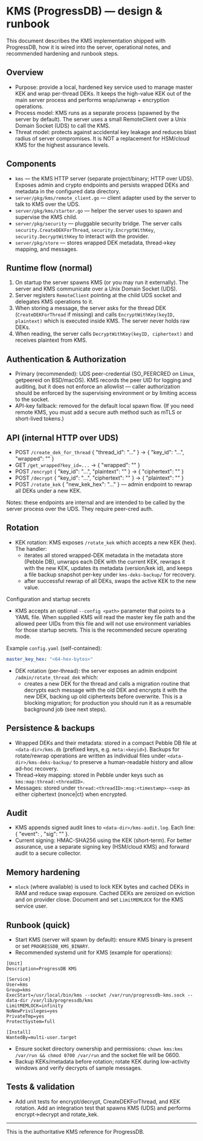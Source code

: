 # KMS (ProgressDB) — design & runbook

This document describes the KMS implementation shipped with ProgressDB, how it is wired into the server, operational notes, and recommended hardening and runbook steps.

## Overview

- Purpose: provide a local, hardened key service used to manage master KEK and wrap per-thread DEKs. It keeps the high-value KEK out of the main server process and performs wrap/unwrap + encryption operations.
- Process model: KMS runs as a separate process (spawned by the server by default). The server uses a small RemoteClient over a Unix Domain Socket (UDS) to call the KMS.
- Threat model: protects against accidental key leakage and reduces blast radius of server compromises. It is NOT a replacement for HSM/cloud KMS for the highest assurance levels.

## Components

- `kms` — the KMS HTTP server (separate project/binary; HTTP over UDS). Exposes admin and crypto endpoints and persists wrapped DEKs and metadata in the configured data directory.
- `server/pkg/kms/remote_client.go` — client adapter used by the server to talk to KMS over the UDS.
- `server/pkg/kms/starter.go` — helper the server uses to spawn and supervise the KMS child.
- `server/pkg/security` — pluggable security bridge. The server calls `security.CreateDEKForThread`, `security.EncryptWithKey`, `security.DecryptWithKey` to interact with the provider.
- `server/pkg/store` — stores wrapped DEK metadata, thread->key mapping, and messages.

## Runtime flow (normal)

1. On startup the server spawns KMS (or you may run it externally). The server and KMS communicate over a Unix Domain Socket (UDS).
2. Server registers `RemoteClient` pointing at the child UDS socket and delegates KMS operations to it.
3. When storing a message, the server asks for the thread DEK (`CreateDEKForThread` if missing) and calls `EncryptWithKey(keyID, plaintext)` which is executed inside KMS. The server never holds raw DEKs.
4. When reading, the server calls `DecryptWithKey(keyID, ciphertext)` and receives plaintext from KMS.

## Authentication & Authorization

- Primary (recommended): UDS peer-credential (SO_PEERCRED on Linux, getpeereid on BSD/macOS). KMS records the peer UID for logging and auditing, but it does not enforce an allowlist — caller authorization should be enforced by the supervising environment or by limiting access to the socket.
- API-key fallback: removed for the default local spawn flow. (If you need remote KMS, you must add a secure auth method such as mTLS or short-lived tokens.)

## API (internal HTTP over UDS)

- POST `/create_dek_for_thread` { "thread_id": "..." } → { "key_id": "...", "wrapped": "<base64>" }
- GET `/get_wrapped?key_id=...` → { "wrapped": "<base64>" }
- POST `/encrypt` { "key_id": "...", "plaintext": "<base64>" } → { "ciphertext": "<base64>" }
- POST `/decrypt` { "key_id": "...", "ciphertext": "<base64>" } → { "plaintext": "<base64>" }
- POST `/rotate_kek` { "new_kek_hex": "..." } — admin endpoint to rewrap all DEKs under a new KEK.

Notes: these endpoints are internal and are intended to be called by the server process over the UDS. They require peer-cred auth.

## Rotation

- KEK rotation: KMS exposes `/rotate_kek` which accepts a new KEK (hex). The handler:
  - iterates all stored wrapped-DEK metadata in the metadata store (Pebble DB), unwraps each DEK with the current KEK, rewraps it with the new KEK, updates its metadata (version/kek id), and keeps a file backup snapshot per-key under `kms-deks-backup/` for recovery.
  - after successful rewrap of all DEKs, swaps the active KEK to the new value.

Configuration and startup secrets

- KMS accepts an optional `--config <path>` parameter that points to a YAML file. When supplied KMS will read the master key file path and the allowed peer UIDs from this file and will not use environment variables for those startup secrets. This is the recommended secure operating mode.

Example `config.yaml` (self-contained):

```yaml
master_key_hex: "<64-hex-bytes>"
```
- DEK rotation (per-thread): the server exposes an admin endpoint `/admin/rotate_thread_dek` which:
  - creates a new DEK for the thread and calls a migration routine that decrypts each message with the old DEK and encrypts it with the new DEK, backing up old ciphertexts before overwrite. This is a blocking migration; for production you should run it as a resumable background job (see next steps).

## Persistence & backups

- Wrapped DEKs and their metadata: stored in a compact Pebble DB file at `<data-dir>/kms.db` (prefixed keys, e.g. `meta:<keyid>`). Backups for rotate/rewrap operations are written as individual files under `<data-dir>/kms-deks-backup/` to preserve a human-readable history and allow ad-hoc recovery.
- Thread->key mapping: stored in Pebble under keys such as `kms:map:thread:<threadID>`.
- Messages: stored under `thread:<threadID>:msg:<timestamp>-<seq>` as either ciphertext (nonce|ct) when encrypted.

## Audit

- KMS appends signed audit lines to `<data-dir>/kms-audit.log`. Each line: { "event": <json>, "sig": "<base64-hmac>" }.
- Current signing: HMAC-SHA256 using the KEK (short-term). For better assurance, use a separate signing key (HSM/cloud KMS) and forward audit to a secure collector.

## Memory hardening

- `mlock` (where available) is used to lock KEK bytes and cached DEKs in RAM and reduce swap exposure. Cached DEKs are zeroized on eviction and on provider close. Document and set `LimitMEMLOCK` for the KMS service user.

## Runbook (quick)

- Start KMS (server will spawn by default): ensure KMS binary is present or set `PROGRESSDB_KMS_BINARY`.
- Recommended systemd unit for KMS (example for operations):

```
[Unit]
Description=ProgressDB KMS

[Service]
User=kms
Group=kms
ExecStart=/usr/local/bin/kms --socket /var/run/progressdb-kms.sock --data-dir /var/lib/progressdb/kms
LimitMEMLOCK=infinity
NoNewPrivileges=yes
PrivateTmp=yes
ProtectSystem=full

[Install]
WantedBy=multi-user.target
```

- Ensure socket directory ownership and permissions: `chown kms:kms /var/run && chmod 0700 /var/run` and the socket file will be 0600.
- Backup KEKs/metadata before rotation; rotate KEK during low-activity windows and verify decrypts of sample messages.

## Tests & validation

- Add unit tests for encrypt/decrypt, CreateDEKForThread, and KEK rotation. Add an integration test that spawns KMS (UDS) and performs encrypt->decrypt and rotate_kek.

---

This is the authoritative KMS reference for ProgressDB.
